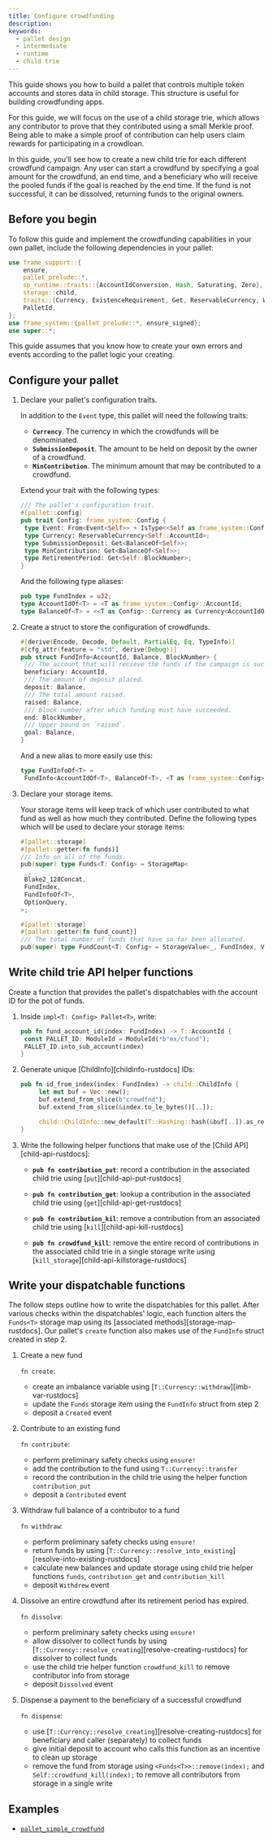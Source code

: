```yaml
---
title: Configure crowdfunding
description:
keywords:
  - pallet design
  - intermediate
  - runtime
  - child trie
---
```


This guide shows you how to build a pallet that controls multiple token accounts and stores data in child storage. This structure is useful for building crowdfunding apps.

For this guide, we will focus on the use of a child storage trie, which allows any contributor to prove that they contributed using a small Merkle proof.
Being able to make a simple proof of contribution can help users claim rewards for participating in a crowdloan.

In this guide, you'll see how to create a new child trie for each different crowdfund campaign.
Any user can start a crowdfund by specifying a goal amount for the crowdfund, an end time, and a beneficiary who will receive the pooled funds if the goal is reached by the end time.
If the fund is not successful, it can be dissolved, returning funds to the original owners.

## Before you begin

To follow this guide and implement the crowdfunding capabilities in your own pallet, include the following dependencies in your pallet:

```rust
use frame_support::{
	ensure,
	pallet_prelude::*,
	sp_runtime::traits::{AccountIdConversion, Hash, Saturating, Zero},
	storage::child,
	traits::{Currency, ExistenceRequirement, Get, ReservableCurrency, WithdrawReasons},
	PalletId,
};
use frame_system::{pallet_prelude::*, ensure_signed};
use super::*;
```

This guide assumes that you know how to create your own errors and events according to the pallet logic your creating.

## Configure your pallet

1. Declare your pallet's configuration traits.

   In addition to the `Event` type, this pallet will need the following traits:

   - **`Currency`**. The currency in which the crowdfunds will be denominated.
   - **`SubmissionDeposit`**. The amount to be held on deposit by the owner of a crowdfund.
   - **`MinContribution`**. The minimum amount that may be contributed to a crowdfund.

   Extend your trait with the following types:

   ```rust
   /// The pallet's configuration trait.
   #[pallet::config]
   pub trait Config: frame_system::Config {
   	type Event: From<Event<Self>> + IsType<<Self as frame_system::Config>::Event>;
   	type Currency: ReservableCurrency<Self::AccountId>;
   	type SubmissionDeposit: Get<BalanceOf<Self>>;
   	type MinContribution: Get<BalanceOf<Self>>;
   	type RetirementPeriod: Get<Self::BlockNumber>;
   }
   ```

   And the following type aliases:

   ```rust
   pub type FundIndex = u32;
   type AccountIdOf<T> = <T as frame_system::Config>::AccountId;
   type BalanceOf<T> = <<T as Config>::Currency as Currency<AccountIdOf<T>>>::Balance;
   ```

1. Create a struct to store the configuration of crowdfunds.

   ```rust
   #[derive(Encode, Decode, Default, PartialEq, Eq, TypeInfo)]
   #[cfg_attr(feature = "std", derive(Debug))]
   pub struct FundInfo<AccountId, Balance, BlockNumber> {
   	/// The account that will recieve the funds if the campaign is successful.
   	beneficiary: AccountId,
   	/// The amount of deposit placed.
   	deposit: Balance,
   	/// The total amount raised.
   	raised: Balance,
   	/// Block number after which funding must have succeeded.
   	end: BlockNumber,
   	/// Upper bound on `raised`.
   	goal: Balance,
   }
   ```

   And a new alias to more easily use this:

   ```rust
   type FundInfoOf<T> =
   	FundInfo<AccountIdOf<T>, BalanceOf<T>, <T as frame_system::Config>::BlockNumber>;
   ```

1. Declare your storage items.

   Your storage items will keep track of which user contributed to what fund as well as how much they contributed. Define the following types which will be used to declare your storage items:

   ```rust
   #[pallet::storage]
   #[pallet::getter(fn funds)]
   /// Info on all of the funds.
   pub(super) type Funds<T: Config> = StorageMap<
   	_,
   	Blake2_128Concat,
   	FundIndex,
   	FundInfoOf<T>,
   	OptionQuery,
   >;

   #[pallet::storage]
   #[pallet::getter(fn fund_count)]
   /// The total number of funds that have so far been allocated.
   pub(super) type FundCount<T: Config> = StorageValue<_, FundIndex, ValueQuery>;
   ```

## Write child trie API helper functions

Create a function that provides the pallet's dispatchables with the account ID for the pot of funds.

1. Inside `impl<T: Config> Pallet<T>`, write:

   ```rust
   pub fn fund_account_id(index: FundIndex) -> T::AccountId {
   	const PALLET_ID: ModuleId = ModuleId(*b"ex/cfund");
   	PALLET_ID.into_sub_account(index)
   }
   ```

1. Generate unique [ChildInfo][childinfo-rustdocs] IDs:

   ```rust
   pub fn id_from_index(index: FundIndex) -> child::ChildInfo {
   		let mut buf = Vec::new();
   		buf.extend_from_slice(b"crowdfnd");
   		buf.extend_from_slice(&index.to_le_bytes()[..]);

   		child::ChildInfo::new_default(T::Hashing::hash(&buf[..]).as_ref())
   }
   ```

1. Write the following helper functions that make use of the [Child API][child-api-rustdocs]:

   - **`pub fn contribution_put`**: record a contribution in the associated child trie using [`put`][child-api-put-rustdocs]

   - **`pub fn contribution_get`**: lookup a contribution in the associated child trie using [`get`][child-api-get-rustdocs]

   - **`pub fn contribution_kil`**: remove a contribution from an associated child trie using [`kill`][child-api-kill-rustdocs]

   - **`pub fn crowdfund_kill`**: remove the entire record of contributions in the associated child trie in a single storage write using [`kill_storage`][child-api-killstorage-rustdocs]

## Write your dispatchable functions

The follow steps outline how to write the dispatchables for this pallet. After various checks within the dispatchables' logic, each function alters the `Funds<T>` storage map using
its [associated methods][storage-map-rustdocs]. Our pallet's `create` function also makes use of the `FundInfo` struct created in step 2.

1. Create a new fund

   `fn create`:

   - create an imbalance variable using [`T::Currency::withdraw`][imb-var-rustdocs]
   - update the `Funds` storage item using the `FundInfo` struct from step 2
   - deposit a `Created` event

1. Contribute to an existing fund

   `fn contribute`:

   - perform preliminary safety checks using `ensure!`
   - add the contribution to the fund using `T::Currency::transfer`
   - record the contribution in the child trie using the helper function `contribution_put`
   - deposit a `Contributed` event

1. Withdraw full balance of a contributor to a fund

   `fn withdraw`:

   - perform preliminary safety checks using `ensure!`
   - return funds by using [`T::Currency::resolve_into_existing`][resolve-into-existing-rustdocs]
   - calculate new balances and update storage using child trie helper functions `funds`, `contribution_get` and `contribution_kill`
   - deposit `Withdrew` event

1. Dissolve an entire crowdfund after its retirement period has expired.

   `fn dissolve`:

   - perform preliminary safety checks using `ensure!`
   - allow dissolver to collect funds by using [`T::Currency::resolve_creating`][resolve-creating-rustdocs] for dissolver to collect funds
   - use the child trie helper function `crowdfund_kill` to remove contributor info from storage
   - deposit `Dissolved` event

1. Dispense a payment to the beneficiary of a successful crowdfund

   `fn dispense`:

   - use [`T::Currency::resolve_creating`][resolve-creating-rustdocs] for beneficiary and caller (separately) to collect funds
   - give initial deposit to account who calls this function as an incentive to clean up storage
   - remove the fund from storage using `<Funds<T>>::remove(index);` and `Self::crowdfund_kill(index);` to remove all contributors from storage in a single write

## Examples

- [`pallet_simple_crowdfund`](https://github.com/substrate-developer-hub/substrate-how-to-guides/blob/main/example-code/template-node/pallets/simple-crowdfund/src/lib.rs#L1)

<!-- ## Resources

- [Currency Imbalance trait](/rustdocs/latest/frame_support/traits/trait.Imbalance.html)
- [Child trie API][child-api-rustdocs]
- [`extend_from_slice`](/rustdocs/latest/frame_support/dispatch/struct.Vec.html#method.extend_from_slice)
- [`using_encode`](/rustdocs/latest/frame_support/pallet_prelude/trait.Encode.html#method.using_encoded)

[storage-value-struct-htg]: /storage-value-struct
[storage-map-rustdocs]: /rustdocs/latest/frame_support/pallet_prelude/struct.StorageMap.html
[imb-var-rustdocs]: /rustdocs/latest/frame_support/traits/trait.Currency.html#tymethod.withdraw
[resolve-into-existing-rustdocs]: /rustdocs/latest/frame_support/traits/trait.Currency.html#method.resolve_into_existing
[resolve-creating-rustdocs]: /rustdocs/latest/frame_support/traits/tokens/currency/trait.Currency.html#method.resolve_creating
[childinfo-rustdocs]: /rustdocs/latest/frame_support/storage/child/enum.ChildInfo.html
[child-api-rustdocs]: /rustdocs/latest/frame_support/storage/child/index.html#functions
[child-api-put-rustdocs]: /rustdocs/latest/frame_support/storage/child/fn.put.html
[child-api-get-rustdocs]: /rustdocs/latest/frame_support/storage/child/fn.get_or_default.html
[child-api-kill-rustdocs]: /rustdocs/latest/frame_support/storage/child/fn.kill.html
[child-api-killstorage-rustdocs]: /rustdocs/latest/frame_support/storage/child/fn.kill_storage.html
-->